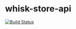 # whisk-store-api

[![Build Status](https://travis-ci.com/stebunting/whisk-store-api.svg?branch=main)](https://travis-ci.com/stebunting/whisk-store-api)
